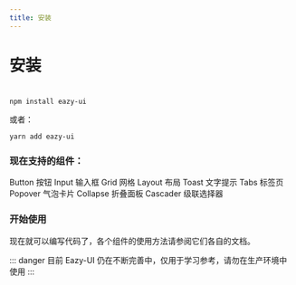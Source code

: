 ```yaml
---
title: 安装
---
```

# 安装
#
```
npm install eazy-ui
```
或者：
```
yarn add eazy-ui
```
### 现在支持的组件：
  Button 按钮
  Input 输入框
  Grid 网格
  Layout 布局
  Toast 文字提示
  Tabs 标签页
  Popover 气泡卡片
  Collapse 折叠面板
  Cascader 级联选择器

### 开始使用
  现在就可以编写代码了，各个组件的使用方法请参阅它们各自的文档。

::: danger
目前 Eazy-UI 仍在不断完善中，仅用于学习参考，请勿在生产环境中使用
:::